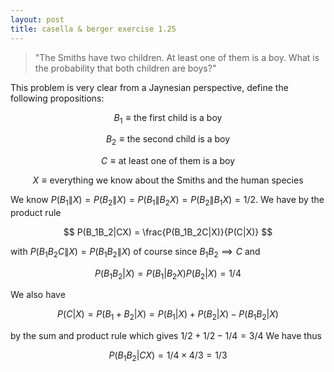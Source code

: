 ```yaml
---
layout: post
title: casella & berger exercise 1.25
---
```


>"The Smiths have two children. At least one of them is a boy. What is the
>probability that both children are boys?"

This problem is very clear from a Jaynesian perspective, define the following
propositions:


$$ B_1 \equiv \text{the first child is a boy} $$

$$ B_2 \equiv \text{the second child is a boy} $$

$$ C \equiv \text{at least one of them is a boy} $$

$$ X \equiv \text{everything we know about the Smiths and the human species} $$

We know $P(B_1\|X) = P(B_2\|X) = P(B_1\|B_2X) = P(B_2\|B_1X) = 1/2$. We have by the product rule 

$$ P(B_1B_2|CX) = \frac{P(B_1B_2C|X)}{P(C|X)} $$ 

with $P(B_1B_2C\|X) = P(B_1B_2\|X)$ of course since $B_1B_2 \implies C$ and 

$$P(B_1B_2|X) = P(B_1|B_2X)P(B_2|X) = 1/4$$ 

We also have 

$$ P(C|X) = P(B_1 + B_2|X) = P(B_1|X) + P(B_2|X) - P(B_1B_2|X)$$ 

by the sum and product rule which gives $1/2 + 1/2 - 1/4 = 3/4$ 
We have thus 

$$P(B_1B_2|CX) = 1/4 \times 4/3 = 1/3$$


